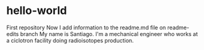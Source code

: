 # hello-world
First repository
Now I add information to the readme.md file on readme-edits branch
My name is Santiago. I'm a mechanical engineer who works at a ciclotron facility doing radioisotopes production.